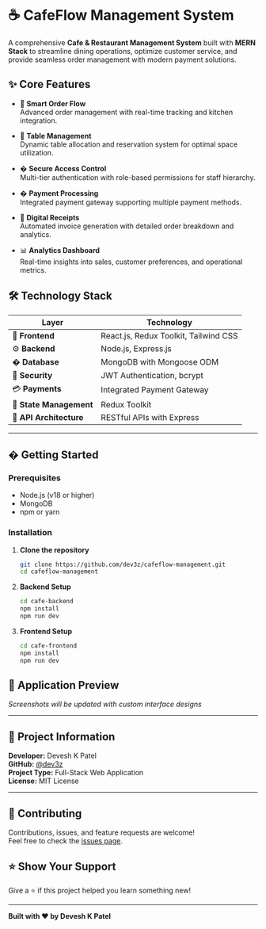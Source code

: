 # ☕ **CafeFlow Management System**  

A comprehensive **Cafe & Restaurant Management System** built with **MERN Stack** to streamline dining operations, optimize customer service, and provide seamless order management with modern payment solutions.

## ✨ **Core Features**

- 🔄 **Smart Order Flow**  
  Advanced order management with real-time tracking and kitchen integration.

- 🏪 **Table Management**  
  Dynamic table allocation and reservation system for optimal space utilization.

- � **Secure Access Control**  
  Multi-tier authentication with role-based permissions for staff hierarchy.

- � **Payment Processing**  
  Integrated payment gateway supporting multiple payment methods.

- 📄 **Digital Receipts**  
  Automated invoice generation with detailed order breakdown and analytics.

- 📊 **Analytics Dashboard**  
  Real-time insights into sales, customer preferences, and operational metrics.

## 🛠️ **Technology Stack**

| **Layer**                | **Technology**                |
|--------------------------|-------------------------------|
| 🎨 **Frontend**          | React.js, Redux Toolkit, Tailwind CSS  |
| ⚙️ **Backend**           | Node.js, Express.js           |
| � **Database**          | MongoDB with Mongoose ODM     |
| 🔐 **Security**          | JWT Authentication, bcrypt     |
| 💳 **Payments**          | Integrated Payment Gateway     |
| 🏪 **State Management**   | Redux Toolkit                 |
| 🚀 **API Architecture**   | RESTful APIs with Express     |

---

## � **Getting Started**

### Prerequisites
- Node.js (v18 or higher)
- MongoDB
- npm or yarn

### Installation

1. **Clone the repository**
   ```bash
   git clone https://github.com/dev3z/cafeflow-management.git
   cd cafeflow-management
   ```

2. **Backend Setup**
   ```bash
   cd cafe-backend
   npm install
   npm run dev
   ```

3. **Frontend Setup**
   ```bash
   cd cafe-frontend
   npm install
   npm run dev
   ```

## 📸 **Application Preview**

*Screenshots will be updated with custom interface designs*

---

## 📝 **Project Information**

**Developer:** Devesh K Patel  
**GitHub:** [@dev3z](https://github.com/dev3z)  
**Project Type:** Full-Stack Web Application  
**License:** MIT License  

---

## 🤝 **Contributing**

Contributions, issues, and feature requests are welcome!  
Feel free to check the [issues page](https://github.com/dev3z/cafeflow-management/issues).

## ⭐ **Show Your Support**

Give a ⭐ if this project helped you learn something new!

---

**Built with ❤️ by Devesh K Patel**
